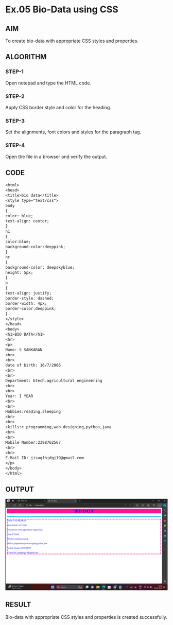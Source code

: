 # Ex.05 Bio-Data using CSS
## AIM
  To create bio-data with appropriate CSS styles and properties.

## ALGORITHM
### STEP-1
  Open notepad and type the HTML code.

### STEP-2
  Apply CSS border style and color for the heading.

### STEP-3
  Set the alignments, font colors and styles for the paragraph tag.

### STEP-4
  Open the file in a browser and verify the output.
  
## CODE
```
<html>
<head>
<title>bio data</title>
<style type="text/css">
body
{
color: blue;
text-align: center;
}
h1
{
color:blue;
background-color:deeppink;
}
hr
{
background-color: deepskyblue;
height: 5px;
}
p
{
text-align: justify;
border-style: dashed;
border-width: 4px;
border-color:deeppink;
}
</style>
</head>
<body>
<h1>BIO DATA</h1>
<hr>
<p>
Name: S SANKARAN
<br>
<br>
date of birth: 16/7/2006
<br>
<br>
Department: btech.agricultural engineering 
<br>
<br>
Year: I YEAR
<br>
<br>
Hobbies:reading,sleeping
<br>
<br>
skills:c programming,web designing,python,java 
<br>
<br>
Mobile Number:2398762567
<br>
<br>
E-Mail ID: jisugfhjdgj19@gmail.com
</p>
</body>
</html>
```
## OUTPUT
![alt text](<Screenshot (6).png>)

## RESULT
  Bio-data with appropriate CSS styles and properties is created successfully.
